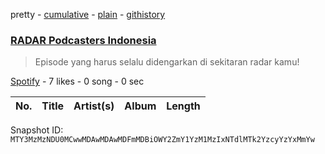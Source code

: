 pretty - [cumulative](/playlists/cumulative/37i9dQZF1DXdKvqCSbZRTE.md) - [plain](/playlists/plain/37i9dQZF1DXdKvqCSbZRTE) - [githistory](https://github.githistory.xyz/mackorone/spotify-playlist-archive/blob/main/playlists/plain/37i9dQZF1DXdKvqCSbZRTE)

### [RADAR Podcasters Indonesia](https://open.spotify.com/playlist/37i9dQZF1DXdKvqCSbZRTE)

> Episode yang harus selalu didengarkan di sekitaran radar kamu!

[Spotify](https://open.spotify.com/user/spotify) - 7 likes - 0 song - 0 sec

| No. | Title | Artist(s) | Album | Length |
|---|---|---|---|---|

Snapshot ID: `MTY3MzMzNDU0MCwwMDAwMDAwMDFmMDBiOWY2ZmY1YzM1MzIxNTdlMTk2YzcyYzYxMmYw`
